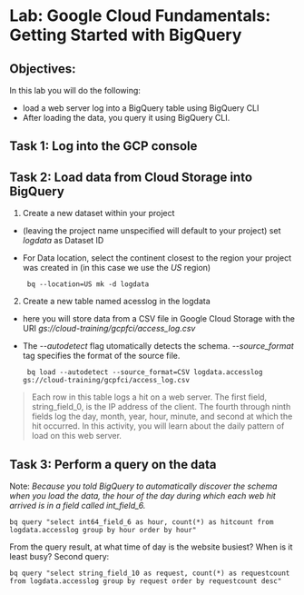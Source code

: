 # Lab: Google Cloud Fundamentals: Getting Started with BigQuery

## Objectives:
In this lab you will do the following:
 - load a web server log into a BigQuery table using BigQuery CLI
 - After loading the data, you query it using BigQuery CLI.

## Task 1: Log into the GCP console

## Task 2: Load data from Cloud Storage into BigQuery
1. Create a new dataset within your project 
 - (leaving the project name unspecified will default to your project) set *logdata* as Dataset ID 
 - For Data location, select the continent closest to the region your project was created in (in this case we use the *US* region)

        bq --location=US mk -d logdata

2. Create a new table named acesslog in the logdata
 - here you will store data from a CSV file in Google Cloud Storage with the URI *gs://cloud-training/gcpfci/access_log.csv*
 - The *--autodetect* flag utomatically detects the schema. *--source_format* tag specifies the format of the source file.

        bq load --autodetect --source_format=CSV logdata.accesslog gs://cloud-training/gcpfci/access_log.csv 

>Each row in this table logs a hit on a web server. The first field, string_field_0, is the IP address of the client. The fourth through ninth fields log the day, month, year, hour, minute, and second at which the hit occurred. In this activity, you will learn about the daily pattern of load on this web server.

## Task 3: Perform a query on the data
Note: *Because you told BigQuery to automatically discover the schema when you load the data, the hour of the day during which each web hit arrived is in a field called int_field_6.*

    bq query "select int64_field_6 as hour, count(*) as hitcount from logdata.accesslog group by hour order by hour"

From the query result,  at what time of day is the website busiest? When is it least busy?
Second query:

    bq query "select string_field_10 as request, count(*) as requestcount from logdata.accesslog group by request order by requestcount desc"